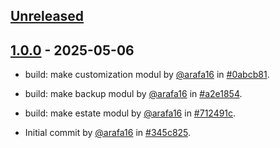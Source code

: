 ## [Unreleased](https://github.com/arafa16/learn_odoo/compare/1.0.0...main)

## [1.0.0](https://github.com/arafa16/learn_odoo/releases/tag/1.0.0) - 2025-05-06

- build: make customization modul by [@arafa16](https://github.com/arafa16) in [#0abcb81](https://github.com/arafa16/learn_odoo/commit/0abcb81c779e53dd020c305b67dda0e10c49ead6).

- build: make backup modul by [@arafa16](https://github.com/arafa16) in [#a2e1854](https://github.com/arafa16/learn_odoo/commit/a2e185468b4accdbbc0cfb3e94bb8729bc91f470).

- build: make estate modul by [@arafa16](https://github.com/arafa16) in [#712491c](https://github.com/arafa16/learn_odoo/commit/712491c21b53bf4b883e90c8e3948f63c2576330).

- Initial commit by [@arafa16](https://github.com/arafa16) in [#345c825](https://github.com/arafa16/learn_odoo/commit/345c825698c85514f211c2ee3cd28f385f7dcaf8).